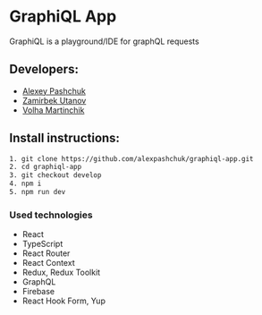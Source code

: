 # GraphiQL App

GraphiQL is a playground/IDE for graphQL requests

## Developers:

- [Alexey Pashchuk](https://github.com/alexpashchuk)
- [Zamirbek Utanov](https://github.com/zutanov)
- [Volha Martinchik](https://github.com/olgamartinchik)

## Install instructions:

```bash
1. git clone https://github.com/alexpashchuk/graphiql-app.git
2. cd graphiql-app
3. git checkout develop
4. npm i
5. npm run dev
```

### Used technologies

- React
- TypeScript
- React Router
- React Context
- Redux, Redux Toolkit
- GraphQL
- Firebase
- React Hook Form, Yup
